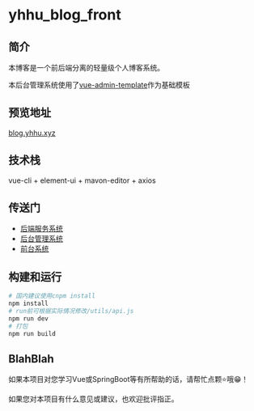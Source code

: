 # yhhu_blog_front

## 简介

本博客是一个前后端分离的轻量级个人博客系统。

本后台管理系统使用了[vue-admin-template](https://github.com/PanJiaChen/vue-admin-template)作为基础模板

## 预览地址

[blog.yhhu.xyz](http://blog.yhhu.xyz)

## 技术栈

vue-cli + element-ui + mavon-editor + axios

## 传送门

- [后端服务系统](https://github.com/yhuihu/blog-back)
- [后台管理系统](https://github.com/yhuihu/yhhu_blog_admin)
- [前台系统](https://github.com/yhuihu/yhhu_blog_front)

## 构建和运行

```bash
# 国内建议使用cnpm install
npm install
# run前可根据实际情况修改/utils/api.js
npm run dev
# 打包
npm run build
```

## BlahBlah

如果本项目对您学习Vue或SpringBoot等有所帮助的话，请帮忙点颗⭐哦😁！

如果您对本项目有什么意见或建议，也欢迎批评指正。
